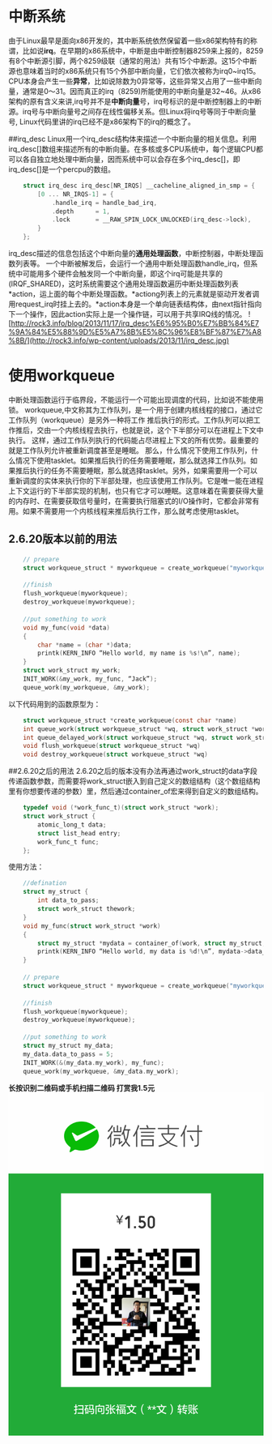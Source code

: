 # 中断系统

由于Linux最早是面向x86开发的，其中断系统依然保留着一些x86架构特有的称谓，比如说**irq**。在早期的x86系统中，中断是由中断控制器8259来上报的，8259有8个中断源引脚，两个8259级联（通常的用法）共有15个中断源。这15个中断源也意味着当时的x86系统只有15个外部中断向量，它们依次被称为irq0~irq15。CPU本身会产生一些**异常**，比如说除数为0异常等，这些异常又占用了一些中断向量，通常是0〜31。因而真正的irq（8259)所能使用的中断向量是32~46。从x86架构的原有含义来讲,irq号并不是**中断向量**号，irq号标识的是中断控制器上的中断源。irq号与中断向量号之间存在线性偏移关系。但Linux将irq号等同于中断向量号, Linux代码里讲的irq已经不是x86架构下的irq的概念了。

##irq_desc
Linux用一个irq_desc结构体来描述一个中断向量的相关信息。利用irq_desc[]数组来描述所有的中断向量。在多核或多CPU系统中，每个逻辑CPU都可以各自独立地处理中断向量，因而系统中可以会存在多个irq_desc[]，即irq_desc[]是一个percpu的数组。
```c
    struct irq_desc irq_desc[NR_IRQS] __cacheline_aligned_in_smp = {
        [0 ... NR_IRQS-1] = {
            .handle_irq = handle_bad_irq,
            .depth      = 1,
            .lock       = __RAW_SPIN_LOCK_UNLOCKED(irq_desc->lock),
        }
    };
```
irq_desc描述的信息包括这个中断向量的**通用处理函数**，中断控制器，中断处理函数列表等。
一个中断被解发后，会运行一个通用中断处理函数handle_irq，但系统中可能用多个硬件会触发同一个中断向量，即这个irq可能是共享的(IRQF_SHARED)，这时系统需要这个通用处理函数遍历中断处理函数列表*action，运上面的每个中断处理函数。*actiong列表上的元素就是驱动开发者调用request_irq时挂上去的。*action本身是一个单向链表结构体，由next指针指向下一个操作，因此action实际上是一个操作链，可以用于共享IRQ线的情况。
![http://rock3.info/blog/2013/11/17/irq_desc%E6%95%B0%E7%BB%84%E7%9A%84%E5%88%9D%E5%A7%8B%E5%8C%96%E8%BF%87%E7%A8%8B/](http://rock3.info/wp-content/uploads/2013/11/irq_desc.jpg)

# 使用workqueue
中断处理函数运行于临界段，不能运行一个可能出现调度的代码，比如说不能使用锁。
workqueue,中文称其为工作队列，是一个用于创建内核线程的接口，通过它工作队列（workqueue）是另外一种将工作 推后执行的形式。工作队列可以把工作推后，交由一个内核线程去执行，也就是说，这个下半部分可以在进程上下文中执行。 这样，通过工作队列执行的代码能占尽进程上下文的所有优势。最重要的就是工作队列允许被重新调度甚至是睡眠。
那么，什么情况下使用工作队列，什么情况下使用tasklet。如果推后执行的任务需要睡眠，那么就选择工作队列。如果推后执行的任务不需要睡眠，那么就选择tasklet。另外，如果需要用一个可以重新调度的实体来执行你的下半部处理，也应该使用工作队列。它是唯一能在进程上下文运行的下半部实现的机制，也只有它才可以睡眠。这意味着在需要获得大量的内存时、在需要获取信号量时，在需要执行阻塞式的I/O操作时，它都会非常有用。如果不需要用一个内核线程来推后执行工作，那么就考虑使用tasklet。
## 2.6.20版本以前的用法
```c
    // prepare
    struct workqueue_struct * myworkqueue = create_workqueue("myworkqueue");

    //finish
    flush_workqueue(myworkqueue);
    destroy_workqueue(myworkqueue);

    //put something to work
    void my_func(void *data)
    {
        char *name = (char *)data;
        printk(KERN_INFO “Hello world, my name is %s!\n”, name);
    }
    struct work_struct my_work;
    INIT_WORK(&my_work, my_func, “Jack”);
    queue_work(my_workqueue, &my_work);
```
以下代码用到的函数原型为：



```c
    struct workqueue_struct *create_workqueue(const char *name)
    int queue_work(struct workqueue_struct *wq, struct work_struct *work)
    int queue_delayed_work(struct workqueue_struct *wq, struct work_struct *work, unsigned long delay)
    void flush_workqueue(struct workqueue_struct *wq)
    void destroy_workqueue(struct workqueue_struct *wq)
```



##2.6.20之后的用法
2.6.20之后的版本没有办法再通过work_struct的data字段传递函数参数，而需要将work_struct嵌入到自己定义的数组结构（这个数组结构里有你想要传递的参数）里，然后通过container_of宏来得到自定义的数组结构。



```c
    typedef void (*work_func_t)(struct work_struct *work);
    struct work_struct {
        atomic_long_t data;
        struct list_head entry;
        work_func_t func;
    };
```


使用方法：



```c
    //defination
    struct my_struct {
        int data_to_pass;
        struct work_struct thework;
    }
    void my_func(struct work_struct *work)
    {
        struct my_struct *mydata = container_of(work, struct my_struct, thework);
        printk(KERN_INFO “Hello world, my data is %d!\n”, mydata->data_to_pass);
    }

    // prepare
    struct workqueue_struct * myworkqueue = create_workqueue("myworkqueue");

    //finish
    flush_workqueue(myworkqueue);
    destroy_workqueue(myworkqueue);

    //put something to work
    struct my_struct my_data;
    my_data.data_to_pass = 5;
    INIT_WORK(&(my_data.my_work), my_func);
    queue_work(my_workqueue, &my_data.my_work);
```



**长按识别二维码或手机扫描二维码
打赏我1.5元**
![](/assets/mm_facetoface_collect_qrcode_1486597617608.png)

